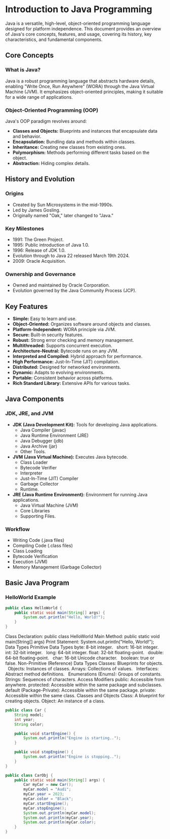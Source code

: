 # Introduction to Java Programming

Java is a versatile, high-level, object-oriented programming language designed for platform independence. This document provides an overview of Java's core concepts, features, and usage, covering its history, key characteristics, and fundamental components.

## Core Concepts

### What is Java?

Java is a robust programming language that abstracts hardware details, enabling "Write Once, Run Anywhere" (WORA) through the Java Virtual Machine (JVM). It emphasizes object-oriented principles, making it suitable for a wide range of applications.

### Object-Oriented Programming (OOP)

Java's OOP paradigm revolves around:

* **Classes and Objects:** Blueprints and instances that encapsulate data and behavior.
* **Encapsulation:** Bundling data and methods within classes.
* **Inheritance:** Creating new classes from existing ones.
* **Polymorphism:** Methods performing different tasks based on the object.
* **Abstraction:** Hiding complex details.

## History and Evolution

### Origins

* Created by Sun Microsystems in the mid-1990s.
* Led by James Gosling.
* Originally named "Oak," later changed to "Java."

### Key Milestones

* 1991: The Green Project.
* 1995: Public introduction of Java 1.0.
* 1996: Release of JDK 1.0.
* Evolution through to Java 22 released March 19th 2024.
* 2009: Oracle Acquisition.

### Ownership and Governance

* Owned and maintained by Oracle Corporation.
* Evolution governed by the Java Community Process (JCP).

## Key Features

* **Simple:** Easy to learn and use.
* **Object-Oriented:** Organizes software around objects and classes.
* **Platform-Independent:** WORA principle via JVM.
* **Secure:** Built-in security features.
* **Robust:** Strong error checking and memory management.
* **Multithreaded:** Supports concurrent execution.
* **Architecture-Neutral:** Bytecode runs on any JVM.
* **Interpreted and Compiled:** Hybrid approach for performance.
* **High Performance:** Just-In-Time (JIT) compilation.
* **Distributed:** Designed for networked environments.
* **Dynamic:** Adapts to evolving environments.
* **Portable:** Consistent behavior across platforms.
* **Rich Standard Library:** Extensive APIs for various tasks.

## Java Components

### JDK, JRE, and JVM

* **JDK (Java Development Kit):** Tools for developing Java applications.
    * Java Compiler (javac)
    * Java Runtime Environment (JRE)
    * Java Debugger (jdb)
    * Java Archive (jar)
    * Other Tools.
* **JVM (Java Virtual Machine):** Executes Java bytecode.
    * Class Loader
    * Bytecode Verifier
    * Interpreter
    * Just-In-Time (JIT) Compiler
    * Garbage Collector
    * Runtime.
* **JRE (Java Runtime Environment):** Environment for running Java applications.
    * Java Virtual Machine (JVM)
    * Core Libraries
    * Supporting Files.

### Workflow

* Writing Code (.java files)
* Compiling Code (.class files)
* Class Loading
* Bytecode Verification
* Execution (JVM)
* Memory Management (Garbage Collector)

## Basic Java Program

### HelloWorld Example

```java
public class HelloWorld {
    public static void main(String[] args) {
        System.out.println("Hello, World!");
    }
}
```
Class Declaration: public class HelloWorld
Main Method: public static void main(String[] args)
Print Statement: System.out.println("Hello, World!");
Data Types
Primitive Data Types
byte: 8-bit integer.   
short: 16-bit integer.   
int: 32-bit integer.   
long: 64-bit integer.
float: 32-bit floating-point.   
double: 64-bit floating-point.   
char: 16-bit Unicode character.   
boolean: true or false.
Non-Primitive (Reference) Data Types
Classes: Blueprints for objects.   
Objects: Instances of classes.
Arrays: Collections of values.   
Interfaces: Abstract method definitions.   
Enumerations (Enums): Groups of constants.
Strings: Sequences of characters.
Access Modifiers
public: Accessible from anywhere.
protected: Accessible within the same package and subclasses.
default (Package-Private): Accessible within the same package.
private: Accessible within the same class.
Classes and Objects
Class: A blueprint for creating objects.
Object: An instance of a class.

```java
public class Car {
    String model;
    int year;
    String color;

    public void startEngine() {
        System.out.println("Engine is starting..");
    }

    public void stopEngine() {
        System.out.println("Engine is stopping..");
    }
}

public class CarObj {
    public static void main(String[] args) {
        Car myCar = new Car();
        myCar.model = "Audi";
        myCar.year = 2023;
        myCar.color = "Black";
        myCar.startEngine();
        myCar.stopEngine();
        System.out.println(myCar.model);
        System.out.println(myCar.year);
        System.out.println(myCar.color);
    }
}
```
